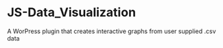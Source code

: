 # JS-Data_Visualization
A WorPress plugin that creates interactive graphs from user supplied .csv data 
